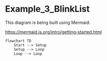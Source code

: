 # Example_3_BlinkList

This diagram is being built using Mermaid.

https://mermaid.js.org/intro/getting-started.html

```mermaid
flowchart TD
    Start --> Setup
    Setup --> Loop
    Loop --> Loop
```

